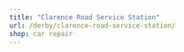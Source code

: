 ```yaml
---
title: "Clarence Road Service Station"
url: /derby/clarence-road-service-station/
shop: car repair
---
```

